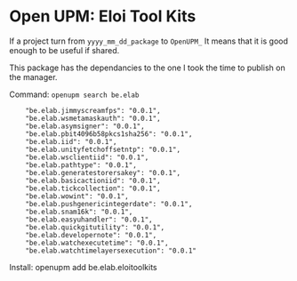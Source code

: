 # Open UPM: Eloi Tool Kits

If a project turn from `yyyy_mm_dd_package` to `OpenUPM_`
It means that it is good enough to be useful if shared.

This package has the dependancies to the one I took the time to publish on the manager.

Command: `openupm search be.elab`
```
    "be.elab.jimmyscreamfps": "0.0.1",
    "be.elab.wsmetamaskauth": "0.0.1",
    "be.elab.asymsigner": "0.0.1",
    "be.elab.pbit4096b58pkcs1sha256": "0.0.1",
    "be.elab.iid": "0.0.1",
    "be.elab.unityfetchoffsetntp": "0.0.1",
    "be.elab.wsclientiid": "0.0.1",
    "be.elab.pathtype": "0.0.1",
    "be.elab.generatestorersakey": "0.0.1",
    "be.elab.basicactioniid": "0.0.1",
    "be.elab.tickcollection": "0.0.1",
    "be.elab.wowint": "0.0.1",
    "be.elab.pushgenericintegerdate": "0.0.1",
    "be.elab.snam16k": "0.0.1",
    "be.elab.easyuhandler": "0.0.1",
    "be.elab.quickgitutility": "0.0.1",
    "be.elab.developernote": "0.0.1",
    "be.elab.watchexecutetime": "0.0.1",
    "be.elab.watchtimelayersexecution": "0.0.1"
```


Install: openupm add be.elab.eloitoolkits
